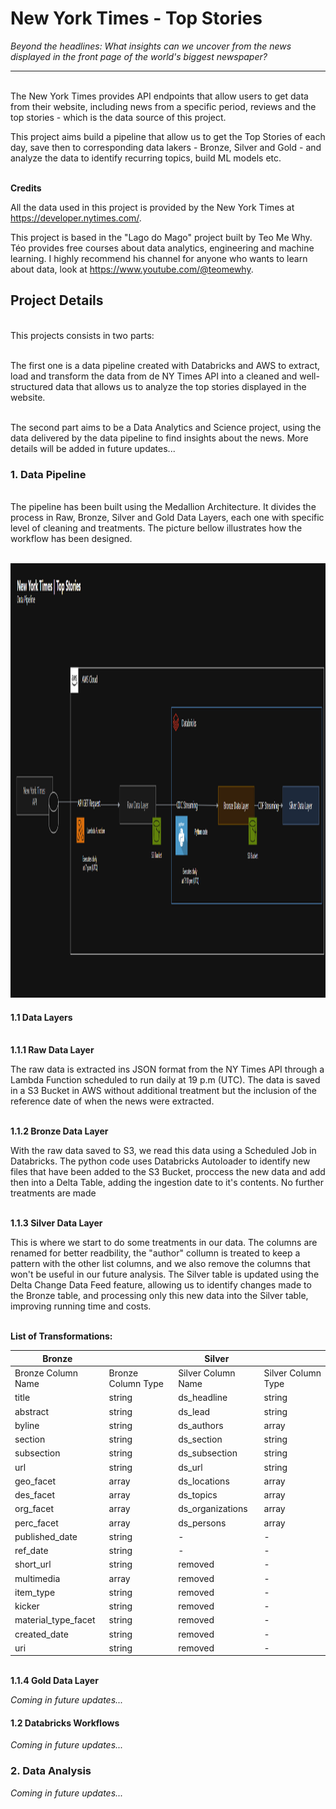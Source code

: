 # New York Times - Top Stories
*Beyond the headlines: What insights can we uncover from the news displayed in the front page of the world's biggest newspaper?*

----

\
The New York Times provides API endpoints that allow users to get data from their website, including news from a specific period, reviews and the top stories - which is the data source of this project.

This project aims build a pipeline that allow us to get the Top Stories of each day, save then to corresponding data lakers - Bronze, Silver and Gold - and analyze the data to identify recurring topics, build ML models etc.

\
**Credits**

All the data used in this project is provided by the New York Times at https://developer.nytimes.com/.

This project is based in the "Lago do Mago" project built by Teo Me Why. Téo provides free courses about data analytics, engineering and machine learning. I highly recommend his channel for anyone who wants to learn about data, look at https://www.youtube.com/@teomewhy.


## **Project Details**

\
This projects consists in two parts:

\
The first one is a data pipeline created with Databricks and AWS to extract, load and transform the data from de NY Times API into a cleaned and well-structured data that allows us to analyze the top stories displayed in the website.

\
The second part aims to be a Data Analytics and Science project, using the data delivered by the data pipeline to find insights about the news. More details will be added in future updates...


### 1. Data Pipeline

\
The pipeline has been built using the Medallion Architecture. It divides the process in Raw, Bronze, Silver and Gold Data Layers, each one with specific level of cleaning and treatments. The picture bellow illustrates how the workflow has been designed.

\
<img width="1252" height="695" alt="image" src="Pipeline Screenshot.png" />


#### 1.1 Data Layers

\
**1.1.1 Raw Data Layer**

The raw data is extracted ins JSON format from the NY Times API through a Lambda Function scheduled to run daily at 19 p.m (UTC). The data is saved in a S3 Bucket in AWS without additional treatment but the inclusion of the reference date of when the news were extracted.

\
**1.1.2 Bronze Data Layer**

With the raw data saved to S3, we read this data using a Scheduled Job in Databricks. The python code uses Databricks Autoloader to identify new files that have been added to the S3 Bucket, proccess the new data and add then into a Delta Table, adding the ingestion date to it's contents. No further treatments are made

\
**1.1.3 Silver Data Layer**

This is where we start to do some treatments in our data. The columns are renamed for better readbility, the "author" collumn is treated to keep a pattern with the other list columns, and we also remove the columns that won't be useful in our future analysis. The Silver table is updated using the Delta Change Data Feed feature, allowing us to identify changes made to the Bronze table, and processing only this new data into the Silver table, improving running time and costs.

\
**List of Transformations:**


| Bronze || Silver ||
|--|--|--|--|
|Bronze Column Name | Bronze Column Type | Silver Column Name | Silver Column Type |
| title | string | ds_headline | string |
| abstract | string | ds_lead | string |
| byline | string | ds_authors | array |
| section | string | ds_section | string |
| subsection | string | ds_subsection | string |
| url | string | ds_url | string |
| geo_facet | array | ds_locations | array
| des_facet | array | ds_topics | array
| org_facet | array | ds_organizations | array
| perc_facet | array | ds_persons | array
| published_date | string | - | -
| ref_date | string | - | -
| short_url | string | removed | -
| multimedia | array | removed | - 
| item_type | string | removed |-
| kicker | string | removed | -
| material_type_facet | string | removed | -
| created_date | string | removed | - 
| uri | string | removed | - 

\
**1.1.4 Gold Data Layer**

*Coming in future updates...*

#### 1.2 Databricks Workflows

*Coming in future updates...*



### 2. Data Analysis

*Coming in future updates...*


